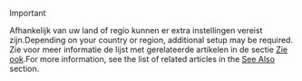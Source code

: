 > [!IMPORTANT]
> <span data-ttu-id="6e548-101">Afhankelijk van uw land of regio kunnen er extra instellingen vereist zijn.</span><span class="sxs-lookup"><span data-stu-id="6e548-101">Depending on your country or region, additional setup may be required.</span></span> <span data-ttu-id="6e548-102">Zie voor meer informatie de lijst met gerelateerde artikelen in de sectie [Zie ook](#see-also).</span><span class="sxs-lookup"><span data-stu-id="6e548-102">For more information, see the list of related articles in the [See Also](#see-also) section.</span></span>  